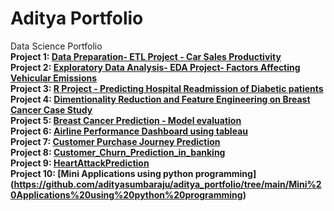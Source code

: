 # Aditya Portfolio
Data Science Portfolio</br>
<b>Project 1: [Data Preparation- ETL Project - Car Sales Productivity](https://github.com/adityasumbaraju/aditya_portfolio/tree/main/Data_Preparation_Car_Sales_Productivity)</b> </br>
<b>Project 2: [Exploratory Data Analysis- EDA Project- Factors Affecting Vehicular Emissions](https://github.com/adityasumbaraju/aditya_portfolio/tree/main/EDA-%20CO2%20Emission)</b> </br>
<b>Project 3: [R Project - Predicting Hospital Readmission of Diabetic patients](https://github.com/adityasumbaraju/aditya_portfolio/tree/main/Predicting%20Hospital%20Readmission%20of%20Diabetic%20patients%20Using%20R)</b> </br>
<b>Project 4: [Dimentionality Reduction and Feature Engineering on Breast Cancer Case Study](https://github.com/adityasumbaraju/aditya_portfolio/tree/main/Build%20Predictive%20Model%20-%20Breast%20Cancer%20casestudy)</b> </br>
<b>Project 5: [Breast Cancer Prediction - Model evaluation](https://github.com/adityasumbaraju/aditya_portfolio/tree/main/Model%20Evaluation%20on%20Breast%20Cancer%20Case%20Study)</b> </br>
<b>Project 6: [Airline Performance Dashboard using tableau](https://github.com/adityasumbaraju/aditya_portfolio/tree/main/Data%20Visualizations%20using%20tableau)</b> </br>
<b>Project 7: [Customer Purchase Journey Prediction](https://github.com/adityasumbaraju/aditya_portfolio/tree/main/Customer_Purchase_Journey_Prediction)</b> </br>
<b>Project 8: [Customer_Churn_Prediction_in_banking](https://github.com/adityasumbaraju/aditya_portfolio/tree/main/Customer_Churn_Prediction_in_banking)</b> </br>
<b>Project 9: [HeartAttackPrediction](https://github.com/adityasumbaraju/aditya_portfolio/tree/main/HeartAttackPrediction)</b> </br>
<b>Project 10: [Mini Applications using python programming] (https://github.com/adityasumbaraju/aditya_portfolio/tree/main/Mini%20Applications%20using%20python%20programming) </b> </br>
